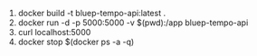 1. docker build -t bluep-tempo-api:latest .
2. docker run -d -p 5000:5000 -v $(pwd):/app bluep-tempo-api
3. curl localhost:5000
4. docker stop $(docker ps -a -q)
